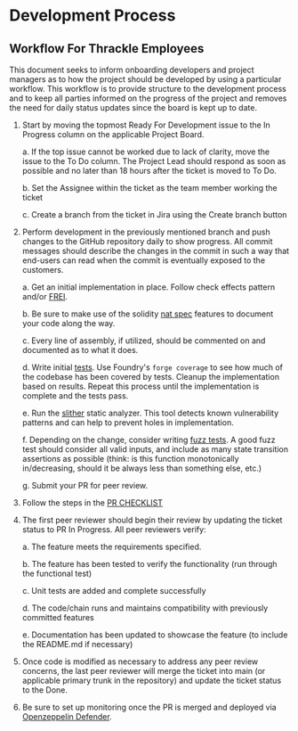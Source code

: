 # Development Process


## Workflow For Thrackle Employees

This document seeks to inform onboarding developers and project managers as to how the project should be developed by using a particular workflow. This workflow is to provide structure to the development process and to keep all parties informed on the progress of the project and removes the need for daily status updates since the board is kept up to date. 

1. Start by moving the topmost Ready For Development issue to the In Progress column on the applicable Project Board.

    a. If the top issue cannot be worked due to lack of clarity, move the issue to the To Do column. The Project Lead should respond as soon as possible and no later than 18 hours after the ticket is moved to To Do.

    b. Set the Assignee within the ticket as the team member working the ticket

    c. Create a branch from the ticket in Jira using the Create branch button

2. Perform development in the previously mentioned branch and push changes to the GitHub repository daily to show progress. All commit messages should describe the changes in the commit in such a way that end-users can read when the commit is eventually exposed to the customers.

    a. Get an initial implementation in place. Follow check effects pattern and/or [FREI](https://www.nascent.xyz/idea/youre-writing-require-statements-wrong).

    b. Be sure to make use of the solidity [nat spec](https://docs.soliditylang.org/en/develop/natspec-format.html) features to document your code along the way.

    c. Every line of assembly, if utilized, should be commented on and documented as to what it does.

    d. Write initial [tests](https://book.getfoundry.sh/forge/tests). Use Foundry's `forge coverage` to see how much of the codebase has been covered by tests. Cleanup the implementation based on results. Repeat this process until the implementation is complete and the tests pass.

    e. Run the [slither](https://github.com/crytic/slither) static analyzer. This tool detects known vulnerability patterns and can help to prevent holes in implementation.

    f. Depending on the change, consider writing [fuzz tests](https://book.getfoundry.sh/forge/fuzz-testing). A good fuzz test should consider all valid inputs, and include as many state transition assertions as possible (think: is this function monotonically in/decreasing, should it be always less than something else, etc.)

    g. Submit your PR for peer review.

3. Follow the steps in the [PR CHECKLIST](./PR_CHECKLIST.md)
    

4. The first peer reviewer should begin their review by updating the ticket status to PR In Progress. All peer reviewers verify:

    a. The feature meets the requirements specified.

    b. The feature has been tested to verify the functionality (run through the functional test)

    c. Unit tests are added and complete successfully

    d. The code/chain runs and maintains compatibility with previously committed features

    e. Documentation has been updated to showcase the feature (to include the README.md if necessary)

5. Once code is modified as necessary to address any peer review concerns, the last peer reviewer will merge the ticket into main (or applicable primary trunk in the repository) and update the ticket status to the Done.

6. Be sure to set up monitoring once the PR is merged and deployed via [Openzeppelin Defender](https://docs.openzeppelin.com/defender/v2/module/monitor).